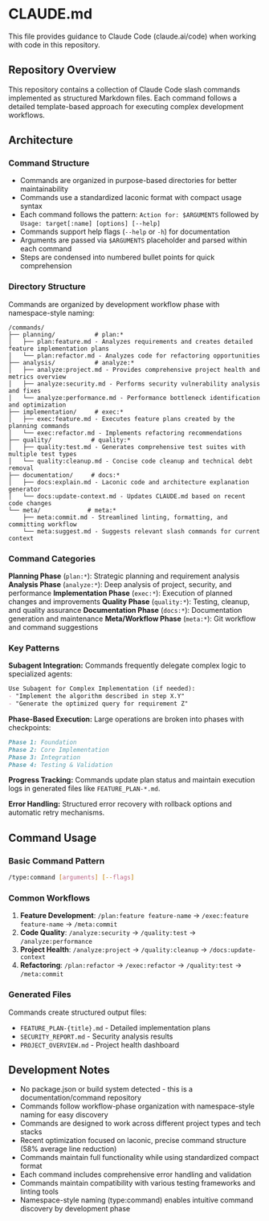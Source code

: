 # CLAUDE.md

This file provides guidance to Claude Code (claude.ai/code) when working with code in this repository.

## Repository Overview

This repository contains a collection of Claude Code slash commands implemented as structured Markdown files. Each command follows a detailed template-based approach for executing complex development workflows.

## Architecture

### Command Structure
- Commands are organized in purpose-based directories for better maintainability
- Commands use a standardized laconic format with compact usage syntax
- Each command follows the pattern: `Action for: $ARGUMENTS` followed by `Usage: target[:name] [options] [--help]`
- Commands support help flags (`--help` or `-h`) for documentation
- Arguments are passed via `$ARGUMENTS` placeholder and parsed within each command
- Steps are condensed into numbered bullet points for quick comprehension

### Directory Structure

Commands are organized by development workflow phase with namespace-style naming:

```
/commands/
├── planning/           # plan:*
│   ├── plan:feature.md - Analyzes requirements and creates detailed feature implementation plans
│   └── plan:refactor.md - Analyzes code for refactoring opportunities
├── analysis/           # analyze:*  
│   ├── analyze:project.md - Provides comprehensive project health and metrics overview
│   ├── analyze:security.md - Performs security vulnerability analysis and fixes
│   └── analyze:performance.md - Performance bottleneck identification and optimization
├── implementation/     # exec:*
│   ├── exec:feature.md - Executes feature plans created by the planning commands
│   └── exec:refactor.md - Implements refactoring recommendations
├── quality/           # quality:*
│   ├── quality:test.md - Generates comprehensive test suites with multiple test types
│   └── quality:cleanup.md - Concise code cleanup and technical debt removal
├── documentation/     # docs:*
│   ├── docs:explain.md - Laconic code and architecture explanation generator
│   └── docs:update-context.md - Updates CLAUDE.md based on recent code changes
└── meta/             # meta:*
    ├── meta:commit.md - Streamlined linting, formatting, and committing workflow
    └── meta:suggest.md - Suggests relevant slash commands for current context
```

### Command Categories

**Planning Phase** (`plan:*`): Strategic planning and requirement analysis
**Analysis Phase** (`analyze:*`): Deep analysis of project, security, and performance
**Implementation Phase** (`exec:*`): Execution of planned changes and improvements
**Quality Phase** (`quality:*`): Testing, cleanup, and quality assurance
**Documentation Phase** (`docs:*`): Documentation generation and maintenance
**Meta/Workflow Phase** (`meta:*`): Git workflow and command suggestions

### Key Patterns

**Subagent Integration:** Commands frequently delegate complex logic to specialized agents:
```markdown
Use Subagent for Complex Implementation (if needed):
- "Implement the algorithm described in step X.Y"
- "Generate the optimized query for requirement Z"
```

**Phase-Based Execution:** Large operations are broken into phases with checkpoints:
```markdown
Phase 1: Foundation
Phase 2: Core Implementation  
Phase 3: Integration
Phase 4: Testing & Validation
```

**Progress Tracking:** Commands update plan status and maintain execution logs in generated files like `FEATURE_PLAN-*.md`.

**Error Handling:** Structured error recovery with rollback options and automatic retry mechanisms.

## Command Usage

### Basic Command Pattern
```bash
/type:command [arguments] [--flags]
```

### Common Workflows
1. **Feature Development**: `/plan:feature feature-name` → `/exec:feature feature-name` → `/meta:commit`
2. **Code Quality**: `/analyze:security` → `/quality:test` → `/analyze:performance`  
3. **Project Health**: `/analyze:project` → `/quality:cleanup` → `/docs:update-context`
4. **Refactoring**: `/plan:refactor` → `/exec:refactor` → `/quality:test` → `/meta:commit`

### Generated Files
Commands create structured output files:
- `FEATURE_PLAN-{title}.md` - Detailed implementation plans
- `SECURITY_REPORT.md` - Security analysis results
- `PROJECT_OVERVIEW.md` - Project health dashboard

## Development Notes

- No package.json or build system detected - this is a documentation/command repository
- Commands follow workflow-phase organization with namespace-style naming for easy discovery
- Commands are designed to work across different project types and tech stacks
- Recent optimization focused on laconic, precise command structure (58% average line reduction)
- Commands maintain full functionality while using standardized compact format
- Each command includes comprehensive error handling and validation
- Commands maintain compatibility with various testing frameworks and linting tools
- Namespace-style naming (type:command) enables intuitive command discovery by development phase